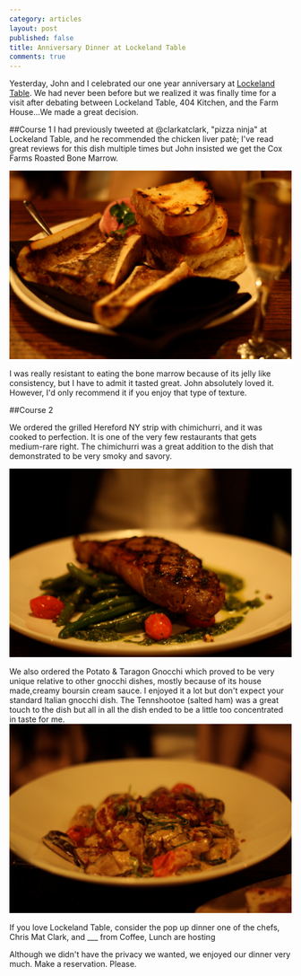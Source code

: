 ```yaml
---
category: articles
layout: post
published: false
title: Anniversary Dinner at Lockeland Table
comments: true
---
```


Yesterday, John and I celebrated our one year anniversary at [Lockeland Table](http://lockelandtable.com). We had never been before but we realized it was finally time for a visit after debating between Lockeland Table, 404 Kitchen, and the Farm House...We made a great decision. 

##Course 1
I had previously tweeted at @clarkatclark, "pizza ninja" at Lockeland Table, and he recommended the chicken liver patè; I've read great reviews for this dish multiple times but John insisted we get the Cox Farms Roasted Bone Marrow. 

![bonemarrowLT.JPG](/images/bonemarrowLT.JPG)

I was really resistant to eating the bone marrow because of its jelly like consistency, but I have to admit it tasted great. John absolutely loved it. However, I'd only recommend it if you enjoy that type of texture. 

##Course 2

We ordered the grilled Hereford NY strip with chimichurri, and it was cooked to perfection. It is one of the very few restaurants that gets medium-rare right. The chimichurri was a great addition to the dish that demonstrated to be very smoky and savory. 

![NYSTRIPLT.jpg](/images/NYSTRIPLT.jpg)

We also ordered the Potato & Taragon Gnocchi which proved to be very unique relative to other gnocchi dishes, mostly because of its house made,creamy boursin cream sauce. I enjoyed it a lot but don't expect your standard Italian gnocchi dish. The Tennshootoe (salted ham) was a great touch to the dish but all in all the dish ended to be a little too concentrated in taste for me. 
![GNOCCHILT.jpg](/images/GNOCCHILT.jpg)




If you love Lockeland Table, consider the pop up dinner one of the chefs, Chris Mat Clark, and ___ from Coffee, Lunch are hosting 

Although we didn't have the privacy we wanted, we enjoyed our dinner very much. 
Make a reservation. Please.